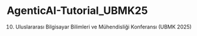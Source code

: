 # AgenticAI-Tutorial_UBMK25
10. Uluslararası Bilgi​sayar Bilimleri ve Mühendisliği ​Konferansı (UBMK 2025)
